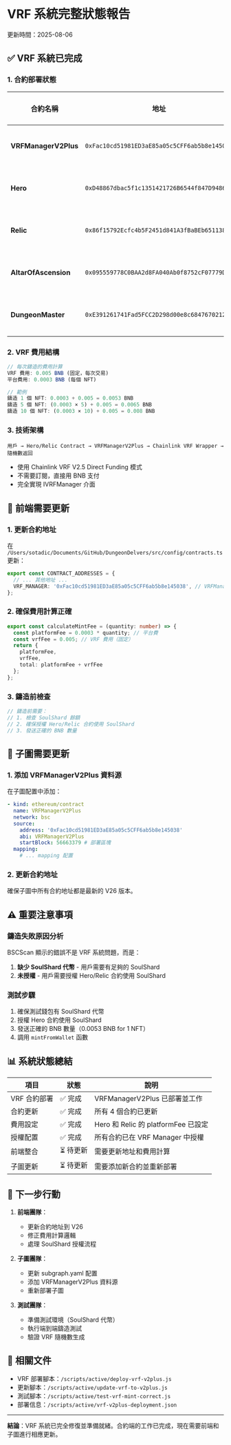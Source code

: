 # VRF 系統完整狀態報告
更新時間：2025-08-06

## ✅ VRF 系統已完成

### 1. 合約部署狀態

| 合約名稱 | 地址 | VRF 狀態 | Platform Fee |
|---------|------|----------|--------------|
| **VRFManagerV2Plus** | `0xFac10cd51981ED3aE85a05c5CFF6ab5b8e145038` | ✅ 已部署 | 0.0003 BNB |
| **Hero** | `0xD48867dbac5f1c1351421726B6544f847D9486af` | ✅ 已更新 | 0.0003 BNB |
| **Relic** | `0x86f15792Ecfc4b5F2451d841A3fBaBEb651138ce` | ✅ 已更新 | 0.0003 BNB |
| **AltarOfAscension** | `0x095559778C0BAA2d8FA040Ab0f8752cF07779D33` | ✅ 已更新 | N/A |
| **DungeonMaster** | `0xE391261741Fad5FCC2D298d00e8c684767021253` | ✅ 已更新 | N/A |

### 2. VRF 費用結構

```javascript
// 每次鑄造的費用計算
VRF 費用: 0.005 BNB (固定，每次交易)
平台費用: 0.0003 BNB (每個 NFT)

// 範例
鑄造 1 個 NFT: 0.0003 + 0.005 = 0.0053 BNB
鑄造 5 個 NFT: (0.0003 × 5) + 0.005 = 0.0065 BNB
鑄造 10 個 NFT: (0.0003 × 10) + 0.005 = 0.008 BNB
```

### 3. 技術架構

```
用戶 → Hero/Relic Contract → VRFManagerV2Plus → Chainlink VRF Wrapper → 隨機數返回
```

- 使用 Chainlink VRF V2.5 Direct Funding 模式
- 不需要訂閱，直接用 BNB 支付
- 完全實現 IVRFManager 介面

## 📝 前端需要更新

### 1. 更新合約地址

在 `/Users/sotadic/Documents/GitHub/DungeonDelvers/src/config/contracts.ts` 更新：

```typescript
export const CONTRACT_ADDRESSES = {
  // ... 其他地址 ...
  VRF_MANAGER: '0xFac10cd51981ED3aE85a05c5CFF6ab5b8e145038', // VRFManagerV2Plus
};
```

### 2. 確保費用計算正確

```typescript
export const calculateMintFee = (quantity: number) => {
  const platformFee = 0.0003 * quantity; // 平台費
  const vrfFee = 0.005; // VRF 費用（固定）
  return {
    platformFee,
    vrfFee,
    total: platformFee + vrfFee
  };
};
```

### 3. 鑄造前檢查

```typescript
// 鑄造前需要：
// 1. 檢查 SoulShard 餘額
// 2. 確保授權 Hero/Relic 合約使用 SoulShard
// 3. 發送正確的 BNB 數量
```

## 🔄 子圖需要更新

### 1. 添加 VRFManagerV2Plus 資料源

在子圖配置中添加：

```yaml
- kind: ethereum/contract
  name: VRFManagerV2Plus
  network: bsc
  source:
    address: '0xFac10cd51981ED3aE85a05c5CFF6ab5b8e145038'
    abi: VRFManagerV2Plus
    startBlock: 56663379 # 部署區塊
  mapping:
    # ... mapping 配置
```

### 2. 更新合約地址

確保子圖中所有合約地址都是最新的 V26 版本。

## ⚠️ 重要注意事項

### 鑄造失敗原因分析

BSCScan 顯示的錯誤不是 VRF 系統問題，而是：
1. **缺少 SoulShard 代幣** - 用戶需要有足夠的 SoulShard
2. **未授權** - 用戶需要授權 Hero/Relic 合約使用 SoulShard

### 測試步驟

1. 確保測試錢包有 SoulShard 代幣
2. 授權 Hero 合約使用 SoulShard
3. 發送正確的 BNB 數量（0.0053 BNB for 1 NFT）
4. 調用 `mintFromWallet` 函數

## 📊 系統狀態總結

| 項目 | 狀態 | 說明 |
|-----|------|------|
| VRF 合約部署 | ✅ 完成 | VRFManagerV2Plus 已部署並工作 |
| 合約更新 | ✅ 完成 | 所有 4 個合約已更新 |
| 費用設定 | ✅ 完成 | Hero 和 Relic 的 platformFee 已設定 |
| 授權配置 | ✅ 完成 | 所有合約已在 VRF Manager 中授權 |
| 前端整合 | ⏳ 待更新 | 需要更新地址和費用計算 |
| 子圖更新 | ⏳ 待更新 | 需要添加新合約並重新部署 |

## 🚀 下一步行動

1. **前端團隊**：
   - 更新合約地址到 V26
   - 修正費用計算邏輯
   - 處理 SoulShard 授權流程

2. **子圖團隊**：
   - 更新 subgraph.yaml 配置
   - 添加 VRFManagerV2Plus 資料源
   - 重新部署子圖

3. **測試團隊**：
   - 準備測試環境（SoulShard 代幣）
   - 執行端到端鑄造測試
   - 驗證 VRF 隨機數生成

## 📄 相關文件

- VRF 部署腳本：`/scripts/active/deploy-vrf-v2plus.js`
- 更新腳本：`/scripts/active/update-vrf-to-v2plus.js`
- 測試腳本：`/scripts/active/test-vrf-mint-correct.js`
- 部署信息：`/scripts/active/vrf-v2plus-deployment.json`

---

**結論**：VRF 系統已完全修復並準備就緒。合約端的工作已完成，現在需要前端和子圖進行相應更新。